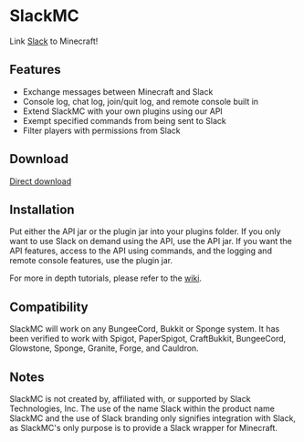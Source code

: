 # SlackMC
Link [Slack](https://slack.com) to Minecraft!  

## Features
* Exchange messages between Minecraft and Slack
* Console log, chat log, join/quit log, and remote console built in
* Extend SlackMC with your own plugins using our API
* Exempt specified commands from being sent to Slack
* Filter players with permissions from Slack

## Download

[Direct download](https://github.com/CircuitSoftGroup/SlackMC/releases)

## Installation
Put either the API jar or the plugin jar into your plugins folder. If you only want to use Slack on demand using the API, use the API jar. If you want the API features, access to the API using commands, and the logging and remote console features, use the plugin jar.

For more in depth tutorials, please refer to the [wiki](https://github.com/CircuitSoftGroup/SlackMC/wiki).

## Compatibility
SlackMC will work on any BungeeCord, Bukkit or Sponge system.
It has been verified to work with Spigot, PaperSpigot, CraftBukkit, BungeeCord, Glowstone, Sponge, Granite, Forge, and Cauldron.

## Notes
SlackMC is not created by, affiliated with, or supported by Slack Technologies, Inc.
The use of the name Slack within the product name SlackMC and the use of Slack branding only signifies integration with Slack, as SlackMC's only purpose is to provide a Slack wrapper for Minecraft.
